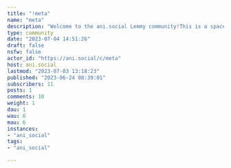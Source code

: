 ```yaml
---
title: "!meta" 
name: "meta"
description: "Welcome to the ani.social Lemmy community!This is a spacefor meta discussions about our instance and ways to improve our community. Share your ideas, feedback, and suggestions with us here.---__Rules__1. Be nice. Do not harass other people.2. All posts must be related to the AniSocial website.---__Helpful links__- https://help.ani.social- https://status.ani.social"
type: community
date: "2023-07-04 14:51:26"
draft: false
nsfw: false
actor_id: "https://ani.social/c/meta"
host: ani.social
lastmod: "2023-07-03 13:18:23"
published: "2023-06-24 08:39:01"
subscribers: 11
posts: 1
comments: 10
weight: 1
dau: 1
wau: 6
mau: 6
instances:
- "ani_social"
tags: 
- "ani_social"

---
```

